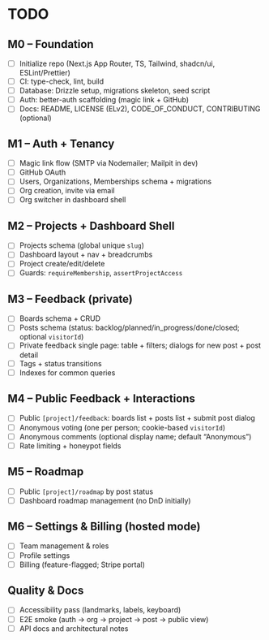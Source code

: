 # TODO

## M0 – Foundation

- [ ] Initialize repo (Next.js App Router, TS, Tailwind, shadcn/ui, ESLint/Prettier)
- [ ] CI: type-check, lint, build
- [ ] Database: Drizzle setup, migrations skeleton, seed script
- [ ] Auth: better-auth scaffolding (magic link + GitHub)
- [ ] Docs: README, LICENSE (ELv2), CODE_OF_CONDUCT, CONTRIBUTING (optional)

## M1 – Auth + Tenancy

- [ ] Magic link flow (SMTP via Nodemailer; Mailpit in dev)
- [ ] GitHub OAuth
- [ ] Users, Organizations, Memberships schema + migrations
- [ ] Org creation, invite via email
- [ ] Org switcher in dashboard shell

## M2 – Projects + Dashboard Shell

- [ ] Projects schema (global unique `slug`)
- [ ] Dashboard layout + nav + breadcrumbs
- [ ] Project create/edit/delete
- [ ] Guards: `requireMembership`, `assertProjectAccess`

## M3 – Feedback (private)

- [ ] Boards schema + CRUD
- [ ] Posts schema (status: backlog/planned/in_progress/done/closed; optional `visitorId`)
- [ ] Private feedback single page: table + filters; dialogs for new post + post detail
- [ ] Tags + status transitions
- [ ] Indexes for common queries

## M4 – Public Feedback + Interactions

- [ ] Public `[project]/feedback`: boards list + posts list + submit post dialog
- [ ] Anonymous voting (one per person; cookie-based `visitorId`)
- [ ] Anonymous comments (optional display name; default “Anonymous”)
- [ ] Rate limiting + honeypot fields

## M5 – Roadmap

- [ ] Public `[project]/roadmap` by post status
- [ ] Dashboard roadmap management (no DnD initially)

## M6 – Settings & Billing (hosted mode)

- [ ] Team management & roles
- [ ] Profile settings
- [ ] Billing (feature-flagged; Stripe portal)

## Quality & Docs

- [ ] Accessibility pass (landmarks, labels, keyboard)
- [ ] E2E smoke (auth → org → project → post → public view)
- [ ] API docs and architectural notes

